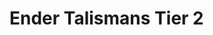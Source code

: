 # Ender Talismans Tier 2

<div>

<figure><img src="../../.gitbook/assets/endertalismanoftheangel1bo.jpg" alt=""><figcaption></figcaption></figure>

 

<figure><img src="../../.gitbook/assets/endertalismanoftheanvil1bo.jpg" alt=""><figcaption></figcaption></figure>

 

<figure><img src="../../.gitbook/assets/endertalismanofthecaveman1bo.jpg" alt=""><figcaption></figcaption></figure>

 

<figure><img src="../../.gitbook/assets/endertalismanofthefarmer1bo.jpg" alt=""><figcaption></figcaption></figure>

 

<figure><img src="../../.gitbook/assets/endertalismanofthefirefighter1bo.jpg" alt=""><figcaption></figcaption></figure>

 

<figure><img src="../../.gitbook/assets/endertalismanofthehunter1bo.jpg" alt=""><figcaption></figcaption></figure>

 

<figure><img src="../../.gitbook/assets/endertalismanoftheknight1bo.jpg" alt=""><figcaption></figcaption></figure>

 

<figure><img src="../../.gitbook/assets/endertalismanofthelavawalker1bo.jpg" alt=""><figcaption></figcaption></figure>

 

<figure><img src="../../.gitbook/assets/endertalismanofthemagician1bo.jpg" alt=""><figcaption></figcaption></figure>

 

<figure><img src="../../.gitbook/assets/endertalismanoftheminer1bo.jpg" alt=""><figcaption></figcaption></figure>

 

<figure><img src="../../.gitbook/assets/endertalismanoftheofthewise1bo.jpg" alt=""><figcaption></figcaption></figure>

 

<figure><img src="../../.gitbook/assets/endertalismanofthetraveller1bo.jpg" alt=""><figcaption></figcaption></figure>

 

<figure><img src="../../.gitbook/assets/endertalismanofthewarrior1bo.jpg" alt=""><figcaption></figcaption></figure>

 

<figure><img src="../../.gitbook/assets/endertalismanofthewaterbreather1bo.jpg" alt=""><figcaption></figcaption></figure>

 

<figure><img src="../../.gitbook/assets/endertalismanofthewhirlwind1bo.jpg" alt=""><figcaption></figcaption></figure>

 

<figure><img src="../../.gitbook/assets/endertalismanofthewizard1bo.jpg" alt=""><figcaption></figcaption></figure>

</div>
